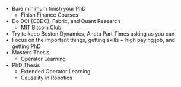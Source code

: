 - Bare minimum finish your PhD
    - Finish Finance Courses
- Do DCI (CBDC), Fabric, and Quant Research
    - MIT Bitcoin Club
- Try to keep Boston Dynamics, Aneta Part Times asking as you can
- Focus on the important things, getting skills + high paying job, and getting PhD
- Masters Thesis
    - Operator Learning
- PhD Thesis
    - Extended Operator Learning
    - Causality in Robotics 

